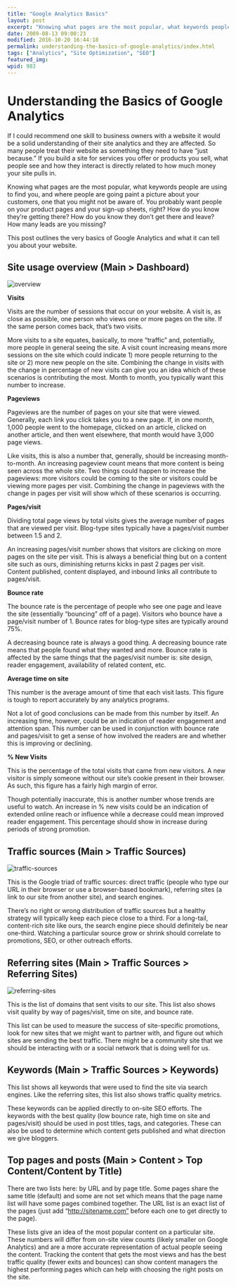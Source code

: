 ```yaml
---
title: "Google Analytics Basics"
layout: post
excerpt: "Knowing what pages are the most popular, what keywords people are using to find you, and where people are going paint a picture about your customers."
date: 2009-08-13 09:00:23
modified: 2016-10-20 16:44:18
permalink: understanding-the-basics-of-google-analytics/index.html
tags: ["Analytics", "Site Optimization", "SEO"]
featured_img:
wpid: 983
---
```


# Understanding the Basics of Google Analytics

If I could recommend one skill to business owners with a website it would be a solid understanding of their site analytics and they are affected. So many people treat their website as something they need to have “just because.” If you build a site for services you offer or products you sell, what people see and how they interact is directly related to how much money your site pulls in.

Knowing what pages are the most popular, what keywords people are using to find you, and where people are going paint a picture about your customers, one that you might not be aware of. You probably want people on your product pages and your sign-up sheets, right? How do you know they’re getting there? How do you know they don’t get there and leave? How many leads are you missing?

This post outlines the very basics of Google Analytics and what it can tell you about your website.

Site usage overview (Main &gt; Dashboard)
-----------------------------------------

![overview](/_images/2009/08/overview.png "overview")

**Visits**

Visits are the number of sessions that occur on your website. A visit is, as close as possible, one person who views one or more pages on the site. If the same person comes back, that’s two visits.

More visits to a site equates, basically, to more “traffic” and, potentially, more people in general seeing the site. A visit count increasing means more sessions on the site which could indicate 1) more people returning to the site or 2) more new people on the site. Combining the change in visits with the change in percentage of new visits can give you an idea which of these scenarios is contributing the most. Month to month, you typically want this number to increase.

**Pageviews**

Pageviews are the number of pages on your site that were viewed. Generally, each link you click takes you to a new page. If, in one month, 1,000 people went to the homepage, clicked on an article, clicked on another article, and then went elsewhere, that month would have 3,000 page views.

Like visits, this is also a number that, generally, should be increasing month-to-month. An increasing pageview count means that more content is being seen across the whole site. Two things could happen to increase the pageviews: more visitors could be coming to the site or visitors could be viewing more pages per visit. Combining the change in pageviews with the change in pages per visit will show which of these scenarios is occurring.

**Pages/visit**

Dividing total page views by total visits gives the average number of pages that are viewed per visit. Blog-type sites typically have a pages/visit number between 1.5 and 2.

An increasing pages/visit number shows that visitors are clicking on more pages on the site per visit. This is always a beneficial thing but on a content site such as ours, diminishing returns kicks in past 2 pages per visit. Content published, content displayed, and inbound links all contribute to pages/visit.

**Bounce rate**

The bounce rate is the percentage of people who see one page and leave the site (essentially “bouncing” off of a page). Visitors who bounce have a page/visit number of 1. Bounce rates for blog-type sites are typically around 75%.

A decreasing bounce rate is always a good thing. A decreasing bounce rate means that people found what they wanted and more. Bounce rate is affected by the same things that the pages/visit number is: site design, reader engagement, availability of related content, etc.

**Average time on site**

This number is the average amount of time that each visit lasts. This figure is tough to report accurately by any analytics programs.

Not a lot of good conclusions can be made from this number by itself. An increasing time, however, could be an indication of reader engagement and attention span. This number can be used in conjunction with bounce rate and pages/visit to get a sense of how involved the readers are and whether this is improving or declining.

**% New Visits**

This is the percentage of the total visits that came from new visitors. A new visitor is simply someone without our site’s cookie present in their browser. As such, this figure has a fairly high margin of error.

Though potentially inaccurate, this is another number whose trends are useful to watch. An increase in % new visits could be an indication of extended online reach or influence while a decrease could mean improved reader engagement. This percentage should show in increase during periods of strong promotion.

Traffic sources (Main &gt; Traffic Sources)
-------------------------------------------

![traffic-sources](/_images/2009/08/traffic-sources.png "traffic-sources")

This is the Google triad of traffic sources: direct traffic (people who type our URL in their browser or use a browser-based bookmark), referring sites (a link to our site from another site), and search engines.

There’s no right or wrong distribution of traffic sources but a healthy strategy will typically keep each piece close to a third. For a long-tail, content-rich site like ours, the search engine piece should definitely be near one-third. Watching a particular source grow or shrink should correlate to promotions, SEO, or other outreach efforts.

Referring sites (Main &gt; Traffic Sources &gt; Referring Sites)
----------------------------------------------------------------

![referring-sites](/_images/2009/08/referring-sites.png "referring-sites")

This is the list of domains that sent visits to our site. This list also shows visit quality by way of pages/visit, time on site, and bounce rate.

This list can be used to measure the success of site-specific promotions, look for new sites that we might want to partner with, and figure out which sites are sending the best traffic. There might be a community site that we should be interacting with or a social network that is doing well for us.

Keywords (Main &gt; Traffic Sources &gt; Keywords)
--------------------------------------------------

This list shows all keywords that were used to find the site via search engines. Like the referring sites, this list also shows traffic quality metrics.

These keywords can be applied directly to on-site SEO efforts. The keywords with the best quality (low bounce rate, high time on site and pages/visit) should be used in post titles, tags, and categories. These can also be used to determine which content gets published and what direction we give bloggers.

Top pages and posts (Main &gt; Content &gt; Top Content/Content by Title)
-------------------------------------------------------------------------

There are two lists here: by URL and by page title. Some pages share the same title (default) and some are not set which means that the page name list will have some pages combined together. The URL list is an exact list of the pages (just add “http://sitename.com” before each one to get directly to the page).

These lists give an idea of the most popular content on a particular site. These numbers will differ from on-site view counts (likely smaller on Google Analytics) and are a more accurate representation of actual people seeing the content. Tracking the content that gets the most views and has the best traffic quality (fewer exits and bounces) can show content managers the highest performing pages which can help with choosing the right posts on the site.
